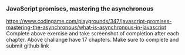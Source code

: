 ### JavaScript promises, mastering the asynchronous

https://www.codingame.com/playgrounds/347/javascript-promises-mastering-the-asynchronous/what-is-asynchronous-in-javascript
<br />
Complete above exercise and take screenshot of completion after each chapter. Above challange have 17 chapters.
Make sure to complete and submit github link
